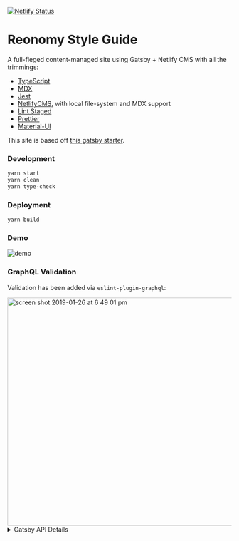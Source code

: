 [![Netlify Status](https://api.netlify.com/api/v1/badges/8f56db88-87e7-47ee-a15f-7a9e59e2442c/deploy-status)](https://app.netlify.com/sites/reonomy-graycliff/deploys)

# Reonomy Style Guide

A full-fleged content-managed site using Gatsby + Netlify CMS with all the trimmings:

- [TypeScript](https://www.typescriptlang.org/)
- [MDX](https://mdxjs.com/)
- [Jest](https://jestjs.io/)
- [NetlifyCMS](https://www.netlifycms.org/), with local file-system and MDX
  support
- [Lint Staged](https://github.com/okonet/lint-staged)
- [Prettier](https://prettier.io/)
- [Material-UI](https://material-ui.com/)


This site is based off [this gatsby starter](https://github.com/damassi/gatsby-starter-typescript-rebass-netlifycms).

### Development

```sh
yarn start
yarn clean
yarn type-check
```

### Deployment

```sh
yarn build
```

### Demo

![demo](https://user-images.githubusercontent.com/236943/51792565-abd93e00-2167-11e9-8bcb-87f7dccece52.gif)

### GraphQL Validation

Validation has been added via `eslint-plugin-graphql`:

<img width="512" alt="screen shot 2019-01-26 at 6 49 01 pm" src="https://user-images.githubusercontent.com/236943/51796580-8110d900-21ab-11e9-91a7-1cc6d6a068fc.png">


<details>
  <summary>Gatsby API Details</summary>

1.  **`gatsby-browser.js`**: This file is where Gatsby expects to find any usage
    of the [Gatsby browser APIs](https://www.gatsbyjs.org/docs/browser-apis/)
    (if any). These allow customization/extension of default Gatsby settings
    affecting the browser.
1.  **`gatsby-config.js`**: This is the main configuration file for a Gatsby
    site. This is where you can specify information about your site (metadata)
    like the site title and description, which Gatsby plugins you’d like to
    include, etc. (Check out the
    [config docs](https://www.gatsbyjs.org/docs/gatsby-config/) for more
    detail).
1.  **`gatsby-node.js`**: This file is where Gatsby expects to find any usage of
    the [Gatsby Node APIs](https://www.gatsbyjs.org/docs/node-apis/) (if any).
    These allow customization/extension of default Gatsby settings affecting
    pieces of the site build process.
1.  **`gatsby-ssr.js`**: This file is where Gatsby expects to find any usage of
    the
    [Gatsby server-side rendering APIs](https://www.gatsbyjs.org/docs/ssr-apis/)
    (if any). These allow customization of default Gatsby settings affecting
    server-side rendering.

</details>
